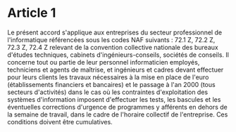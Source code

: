 # Article 1

  
 Le présent accord s'applique aux entreprises du secteur professionnel de l'informatique référencées sous les codes NAF suivants : 72.1 Z, 72.2 Z, 72.3 Z, 72.4 Z relevant de la convention collective nationale des bureaux d'études techniques, cabinets d'ingénieurs-conseils, sociétés de conseils. Il concerne tout ou partie de leur personnel informaticien employés, techniciens et agents de maîtrise, et ingénieurs et cadres devant effectuer pour leurs clients les travaux nécessaires à la mise en place de l'euro (établissements financiers et bancaires) et le passage à l'an 2000 (tous secteurs d'activités) dans le cas où les contraintes d'exploitation des systèmes d'information imposent d'effectuer les tests, les bascules et les éventuelles corrections d'urgence de programmes y afférents en dehors de la semaine de travail, dans le cadre de l'horaire collectif de l'entreprise. Ces conditions doivent être cumulatives.  
  
